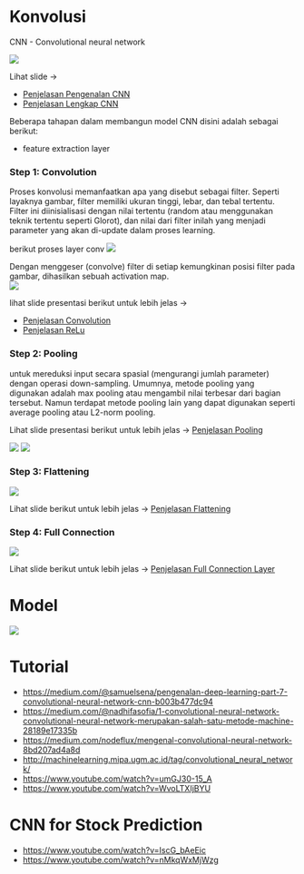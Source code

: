 # Konvolusi
CNN - Convolutional neural network

![](https://miro.medium.com/max/2510/1*XbuW8WuRrAY5pC4t-9DZAQ.jpeg)

Lihat slide -> 
- [Penjelasan Pengenalan CNN](https://www.slideshare.net/KirillEremenko/deep-learning-az-convolutional-neural-networks-cnn-what-are-convolutional-neural-networks)
- [Penjelasan Lengkap CNN](https://www.slideshare.net/KirillEremenko/deep-learning-az-convolutional-neural-networks-cnn-module-2)

Beberapa tahapan dalam membangun model CNN disini adalah sebagai berikut:  
- feature extraction layer  
### Step 1: Convolution  
Proses konvolusi memanfaatkan apa yang disebut sebagai filter. Seperti layaknya gambar, filter memiliki ukuran tinggi, lebar, dan tebal tertentu. Filter ini diinisialisasi dengan nilai tertentu (random atau menggunakan teknik tertentu seperti Glorot), dan nilai dari filter inilah yang menjadi parameter yang akan di-update dalam proses learning.

berikut proses layer conv
![](https://miro.medium.com/max/5966/1*SqbSiJxN9lDhyhWNuEZSdw.jpeg)

Dengan menggeser (convolve) filter di setiap kemungkinan posisi filter pada gambar, dihasilkan sebuah activation map.  
![](https://miro.medium.com/max/960/1*bx3kWA2cKm14OrNP1M-6gw.gif)

lihat slide presentasi berikut untuk lebih jelas -> 
- [Penjelasan Convolution](https://www.slideshare.net/KirillEremenko/deep-learning-az-convolutional-neural-networks-cnn-step-1-convolution-operation)
- [Penjelasan ReLu](https://www.slideshare.net/KirillEremenko/deep-learning-az-convolutional-neural-networks-cnn-step-1b-relu-layer)

### Step 2: Pooling  
untuk mereduksi input secara spasial (mengurangi jumlah parameter) dengan operasi down-sampling. Umumnya, metode pooling yang digunakan adalah max pooling atau mengambil nilai terbesar dari bagian tersebut. Namun terdapat metode pooling lain yang dapat digunakan seperti average pooling atau L2-norm pooling.

Lihat slide presentasi berikut untuk lebih jelas -> [Penjelasan Pooling](https://www.slideshare.net/KirillEremenko/deep-learning-az-convolutional-neural-networks-cnn-step-2-pooling)

![](https://qph.fs.quoracdn.net/main-qimg-cf2833a40f946faf04163bc28517959c)
![](https://qph.fs.quoracdn.net/main-qimg-3a8a3a78734fed3301ed3546634b871a.webp)

### Step 3: Flattening  
![](https://sds-platform-private.s3-us-east-2.amazonaws.com/uploads/73_blog_image_1.png)

Lihat slide berikut untuk lebih jelas -> [Penjelasan Flattening](https://www.slideshare.net/KirillEremenko/deep-learning-az-convolutional-neural-networks-cnn-step-3-flattening)

### Step 4: Full Connection  
![](https://sds-platform-private.s3-us-east-2.amazonaws.com/uploads/74_blog_image_1.png)

Lihat slide berikut untuk lebih jelas -> [Penjelasan Full Connection Layer](https://www.slideshare.net/KirillEremenko/deep-learning-az-convolutional-neural-networks-cnn-step-4-full-connection)

# Model
![](https://miro.medium.com/max/2510/1*hkUuCxTIivfgpMq9K_gpsA.jpeg)


# Tutorial
- https://medium.com/@samuelsena/pengenalan-deep-learning-part-7-convolutional-neural-network-cnn-b003b477dc94
- https://medium.com/@nadhifasofia/1-convolutional-neural-network-convolutional-neural-network-merupakan-salah-satu-metode-machine-28189e17335b
- https://medium.com/nodeflux/mengenal-convolutional-neural-network-8bd207ad4a8d
- http://machinelearning.mipa.ugm.ac.id/tag/convolutional_neural_network/
- https://www.youtube.com/watch?v=umGJ30-15_A
- https://www.youtube.com/watch?v=WvoLTXIjBYU

# CNN for Stock Prediction
- https://www.youtube.com/watch?v=IscG_bAeEic
- https://www.youtube.com/watch?v=nMkqWxMjWzg


